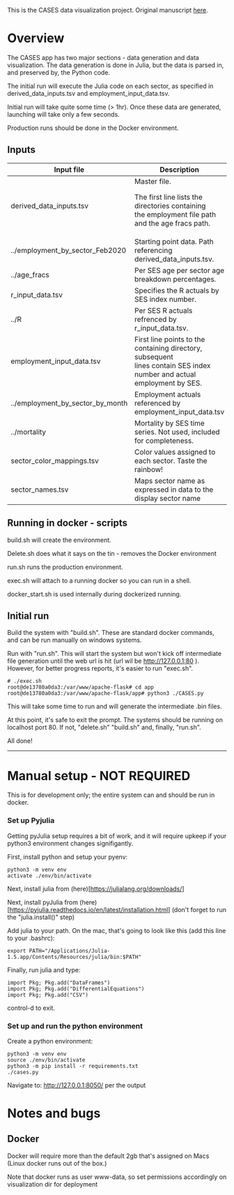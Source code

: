 This is the CASES data visualization project. Original manuscript 
[here](https://www.preprints.org/manuscript/202101.0200/v1).

# Overview
The CASES app has two major sections - data generation and data
visualization. The data generation is done in Julia, but the data is parsed
in, and preserved by, the Python code. 

The initial run will execute the Julia code on each sector, as specified in derived_data_inputs.tsv
and employment_input_data.tsv. 

Initial run will take quite some time (> 1hr). Once these data are generated, launching
will take only a few seconds. 

Production runs should be done in the Docker environment.

## Inputs


| Input file      | Description |
| ----------- | ----------- |
| derived_data_inputs.tsv      | Master file.  <p> The first line lists the directories containing <br> the employment file path and the age fracs path. |
| ../employment_by_sector_Feb2020   | Starting point data. Path referencing derived_data_inputs.tsv.        |
|../age_fracs|Per SES age per sector age breakdown percentages.|
|r_input_data.tsv|Specifies the R actuals by SES index number.|
|../R|Per SES R actuals refrenced by r_input_data.tsv.|
|employment_input_data.tsv| First line points to the containing directory, subsequent<br>lines contain SES index number and actual employment by SES. |
|../employment_by_sector_by_month| Employment actuals referenced by employment_input_data.tsv|
|../mortality| Mortality by SES time series. Not used, included for completeness.|
|sector_color_mappings.tsv|Color values assigned to each sector. Taste the rainbow!|
|sector_names.tsv|Maps sector name as expressed in data to the display sector name|





## Running in docker - scripts
build.sh will create the environment.

Delete.sh does what it says on the tin - removes the Docker environment

run.sh runs the production environment.

exec.sh will attach to a running docker so you can run in a shell.

docker_start.sh is used internally during dockerized running.

## Initial run

Build the system with "build.sh". These are standard docker commands, and
can be run manually on windows systems.

Run with "run.sh". This will start the system but won't kick off intermediate file
generation until the web url is hit (url wil be http://127.0.0.1:80 ). However, 
for better progress reports, it's easier to run "exec.sh". 
```
# ./exec.sh
root@de13780a0da3:/var/www/apache-flask# cd app
root@de13780a0da3:/var/www/apache-flask/app# python3 ./CASES.py
```
 
This will take some time to run and will generate the intermediate .bin files.

At this point, it's safe to exit the prompt. The systems should be running on
localhost port 80. If not, "delete.sh" "build.sh" and, finally, "run.sh".

All done!

----------------
# Manual setup - NOT REQUIRED
This is for development only; the entire system can and should be run in docker.

### Set up Pyjulia 
Getting pyJulia setup requires a bit of work, and it will require upkeep if your
python3 environment changes signifigantly. 

First, install python and setup your pyenv:
```
python3 -m venv env
activate ./env/bin/activate
```

Next, install julia from (here)[https://julialang.org/downloads/]

Next, install pyJulia from (here)[https://pyjulia.readthedocs.io/en/latest/installation.html]
(don't forget to run the "julia.install()" step)

Add julia to your path. On the mac, that's going to look like this (add this line to your .bashrc):
```
export PATH="/Applications/Julia-1.5.app/Contents/Resources/julia/bin:$PATH"
```

Finally, run julia and type:

```
import Pkg; Pkg.add("DataFrames")
import Pkg; Pkg.add("DifferentialEquations")
import Pkg; Pkg.add("CSV")
```
control-d to exit.

### Set up and run the python environment

Create a python environment:

    python3 -m venv env
    source ./env/bin/activate
    python3 -m pip install -r requirements.txt
    ./cases.py

Navigate to: http://127.0.0.1:8050/
per the output



# Notes and bugs

## Docker
Docker will require more than the default 2gb that's assigned on Macs 
(Linux docker runs out of the box.)

Note that docker runs as user www-data, so set permissions accordingly on visualization dir for deployment





